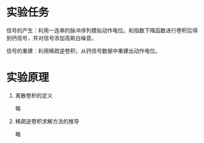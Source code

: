 # 实验任务

信号的产生：利用一连串的脉冲序列模拟动作电位。和指数下降函数进行卷积后得到钙信号，并对信号添加高斯白噪音。

信号的重建：利用稀疏逆卷积，从钙信号数据中重建出动作电位。

# 实验原理

1. 离散卷积的定义

    略

2. 稀疏逆卷积求解方法的推导

    略


